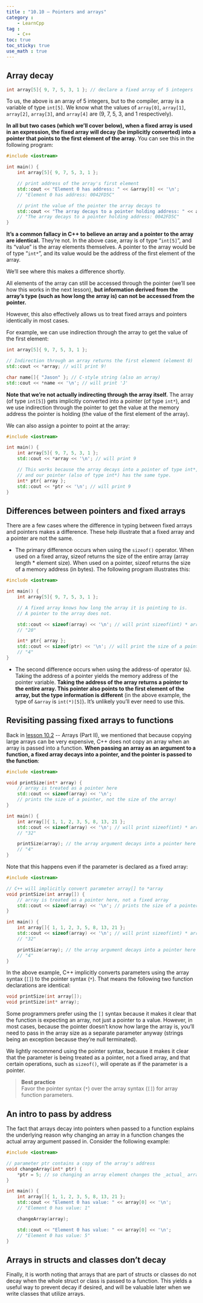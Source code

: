 ```yaml
---
title : "10.10 — Pointers and arrays"
category :
    - LearnCpp
tag : 
    - C++
toc: true  
toc_sticky: true 
use_math : true
---
```




## Array **decay**

```c++
int array[5]{ 9, 7, 5, 3, 1 }; // declare a fixed array of 5 integers
```

To us, the above is an array of 5 integers, but to the compiler, array is a variable of type `int[5]`. We know what the values of `array[0]`, `array[1]`, `array[2]`, `array[3]`, and `array[4]` are (9, 7, 5, 3, and 1 respectively).

**In all but two cases (which we’ll cover below), when a fixed array is used in an expression, the fixed array will decay (be implicitly converted) into a pointer that points to the first element of the array.** You can see this in the following program:

```c++
#include <iostream>

int main() {
    int array[5]{ 9, 7, 5, 3, 1 };

    // print address of the array's first element
    std::cout << "Element 0 has address: " << &array[0] << '\n';
	// "Element 0 has address: 0042FD5C"

    // print the value of the pointer the array decays to
    std::cout << "The array decays to a pointer holding address: " << array << '\n';
	// "The array decays to a pointer holding address: 0042FD5C"
}
```

**It’s a common fallacy in C++ to believe an array and a pointer to the array are identical.** They’re not. In the above case, array is of type “`int[5]`”, and its “value” is the array elements themselves. A pointer to the array would be of type “`int*`”, and its value would be the address of the first element of the array.

We’ll see where this makes a difference shortly.

All elements of the array can still be accessed through the pointer (we’ll see how this works in the next lesson), **but information derived from the array’s type (such as how long the array is) can not be accessed from the pointer.**

However, this also effectively allows us to treat fixed arrays and pointers identically in most cases.

For example, we can use indirection through the array to get the value of the first element:

```c++
int array[5]{ 9, 7, 5, 3, 1 };

// Indirection through an array returns the first element (element 0)
std::cout << *array; // will print 9!

char name[]{ "Jason" }; // C-style string (also an array)
std::cout << *name << '\n'; // will print 'J'
```

**Note that we’re not actually indirecting through the array itself.** The array (of type `int[5]`) gets implicitly converted into a pointer (of type `int*`), and we use indirection through the pointer to get the value at the memory address the pointer is holding (the value of the first element of the array).

We can also assign a pointer to point at the array:

```c++
#include <iostream>

int main() {
    int array[5]{ 9, 7, 5, 3, 1 };
    std::cout << *array << '\n'; // will print 9

	// This works because the array decays into a pointer of type int*,
	// and our pointer (also of type int*) has the same type.
    int* ptr{ array };
    std::cout << *ptr << '\n'; // will print 9
}
```


## Differences between pointers and fixed arrays

There are a few cases where the difference in typing between fixed arrays and pointers makes a difference. These help illustrate that a fixed array and a pointer are not the same.

- The primary difference occurs when using the `sizeof()` operator. When used on a fixed array, sizeof returns the size of the entire array (array length * element size). When used on a pointer, sizeof returns the size of a memory address (in bytes). The following program illustrates this:

```c++
#include <iostream>

int main() {
    int array[5]{ 9, 7, 5, 3, 1 };

	// A fixed array knows how long the array it is pointing to is.
	// A pointer to the array does not.

    std::cout << sizeof(array) << '\n'; // will print sizeof(int) * array length
	// "20"

    int* ptr{ array };
    std::cout << sizeof(ptr) << '\n'; // will print the size of a pointer
	// "4"
}
```

- The second difference occurs when using the address-of operator (`&`). Taking the address of a pointer yields the memory address of the pointer variable. **Taking the address of the array returns a pointer to the entire array. This pointer also points to the first element of the array, but the type information is different** (in the above example, the type of `&array` is `int(*)[5]`)**.** It’s unlikely you’ll ever need to use this.


## Revisiting passing fixed arrays to functions

Back in [lesson 10.2](https://www.learncpp.com/cpp-tutorial/arrays-part-ii/) -- Arrays (Part II), we mentioned that because copying large arrays can be very expensive, C++ does not copy an array when an array is passed into a function. **When passing an array as an argument to a function, a fixed array decays into a pointer, and the pointer is passed to the function**:

```c++
#include <iostream>

void printSize(int* array) {
    // array is treated as a pointer here
    std::cout << sizeof(array) << '\n';
	// prints the size of a pointer, not the size of the array!
}

int main() {
    int array[]{ 1, 1, 2, 3, 5, 8, 13, 21 };
    std::cout << sizeof(array) << '\n'; // will print sizeof(int) * array length
	// "32"

    printSize(array); // the array argument decays into a pointer here
	// "4"
}
```

Note that this happens even if the parameter is declared as a fixed array:

```c++
#include <iostream>

// C++ will implicitly convert parameter array[] to *array
void printSize(int array[]) {
    // array is treated as a pointer here, not a fixed array
    std::cout << sizeof(array) << '\n'; // prints the size of a pointer, not the size of the array!
}

int main() {
    int array[]{ 1, 1, 2, 3, 5, 8, 13, 21 };
    std::cout << sizeof(array) << '\n'; // will print sizeof(int) * array length
	// "32"

    printSize(array); // the array argument decays into a pointer here
	// "4"
}
```

In the above example, C++ implicitly converts parameters using the array syntax (`[]`) to the pointer syntax (`*`). That means the following two function declarations are identical:

```c++
void printSize(int array[]);
void printSize(int* array);
```

Some programmers prefer using the `[]` syntax because it makes it clear that the function is expecting an array, not just a pointer to a value. However, in most cases, because the pointer doesn’t know how large the array is, you’ll need to pass in the array size as a separate parameter anyway (strings being an exception because they’re null terminated).

We lightly recommend using the pointer syntax, because it makes it clear that the parameter is being treated as a pointer, not a fixed array, and that certain operations, such as `sizeof()`, will operate as if the parameter is a pointer.

>**Best practice**  
Favor the pointer syntax (`*`) over the array syntax (`[]`) for array function parameters.


## An intro to pass by address

The fact that arrays decay into pointers when passed to a function explains the underlying reason why changing an array in a function changes the actual array argument passed in. Consider the following example:

```c++
#include <iostream>

// parameter ptr contains a copy of the array's address
void changeArray(int* ptr) {
    *ptr = 5; // so changing an array element changes the _actual_ array
}

int main() {
    int array[]{ 1, 1, 2, 3, 5, 8, 13, 21 };
    std::cout << "Element 0 has value: " << array[0] << '\n';
	// "Element 0 has value: 1"

    changeArray(array);

    std::cout << "Element 0 has value: " << array[0] << '\n';
	// "Element 0 has value: 5"
}
```
## Arrays in structs and classes don’t decay

Finally, it is worth noting that arrays that are part of structs or classes do not decay when the whole struct or class is passed to a function. This yields a useful way to prevent decay if desired, and will be valuable later when we write classes that utilize arrays.

